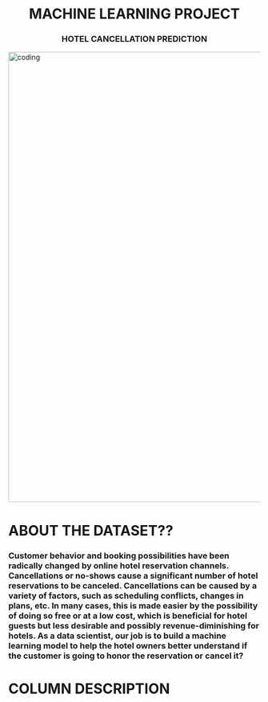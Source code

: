 
<h1 align="center">MACHINE LEARNING PROJECT</h1>
<h3 align="center">HOTEL CANCELLATION PREDICTION</h3>
<img align = "center" alt = "coding" width = "900" src = "https://media1.giphy.com/media/dNgQ4qMYExpioGB3B4/giphy.gif?cid=ecf05e47zomk4zsgokfmigl8wlfmvwz8l44mcvdl71q9fgp8&ep=v1_gifs_search&rid=giphy.gif&ct=g"><br>

<h1 align="left">ABOUT THE DATASET??</h1>
<h3 align="left">Customer behavior and booking possibilities have been radically changed by online hotel reservation channels. Cancellations or no-shows cause a significant number of hotel reservations to be canceled. Cancellations can be caused by a variety of factors, such as scheduling conflicts, changes in plans, etc. In many cases, this is made easier by the possibility of doing so free or at a low cost, which is beneficial for hotel guests but less desirable and possibly revenue-diminishing for hotels.
As a data scientist, our job is to build a machine learning model to help the hotel owners better understand if the customer is going to honor the reservation or cancel it?

<h1 align="left">COLUMN DESCRIPTION</h1>



